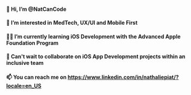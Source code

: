 #### 👋 Hi, I’m @NatCanCode
#### 👀 I’m interested in MedTech, UX/UI and Mobile First
#### 👩‍💻 I’m currently learning iOS Development with the Advanced Apple Foundation Program
#### 🤝 Can't wait to collaborate on iOS App Development projects within an inclusive team
#### 📫 You can reach me on https://www.linkedin.com/in/nathaliepiat/?locale=en_US

<!---
NatCanCode/NatCanCode is a ✨ special ✨ repository because its `README.md` (this file) appears on your GitHub profile.
You can click the Preview link to take a look at your changes.
--->
